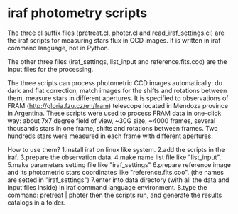 # iraf photometry scripts
The three cl suffix files (pretreat.cl, photer.cl and read_iraf_settings.cl) are the iraf scripts for measuring stars flux in CCD images. It is written in iraf command language, not in Python.

The other three files (iraf_settings, list_input and reference.fits.coo) are the input files for the processing.

The three scripts can process photometric CCD images automatically: do dark and flat correction, match images for the shifts and rotations between them, measure stars in different apertures. It is specified to observations of FRAM (http://gloria.fzu.cz/en/fram) telescope located in Mendoza province in Argentina. These scripts were used to process FRAM data in one-click way: about 7x7 degree field of view, ~30G size, ~4000 frames, several thousands stars in one frame, shifts and rotations between frames. Two hundreds stars were measured in each frame with different apertures.

How to use them?
1.install iraf on linux like system.
2.add the scripts in the iraf.
3.prepare the observation data.
4.make name list file like "list_input".
5.make parameters setting file like "iraf_settings"
6.prepare reference image and its photometric stars coordinates like "reference.fits.coo". (the names are setted in "iraf_settings")
7.enter into data directory (with all the data and input files inside) in iraf command language environment.
8.type the command: pretreat | photer
then the scripts run, and generate the results catalogs in a folder.
